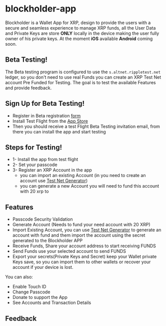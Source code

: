 # blockholder-app

  Blockholder is a Wallet App for XRP, design to provide the users with a secure and seamless experience to manage XRP funds, all the User Data and Private Keys are store **ONLY** locally in the device making the user fully owner of his private keys.
At the moment **iOS** available **Android** coming soon.
  
## Beta Testing!
  The Beta testing program is configured to use the `s.altnet.rippletest.net` ledger, so you don't need to use real Funds you can create an XRP Test Net account Pre Funded for Testing.
 The goal is to test the available Features and provide feedback.
  
## Sign Up for Beta Testing!  
* Register in Beta registration [form](https://docs.google.com/forms/d/e/1FAIpQLSdb83lIVwrxuu31fApeniWDR2oMbbXXm0BqDyOg_zha3zMLXw/viewform)
* Install Test Flight from the [App Store](https://apps.apple.com/us/app/testflight/id899247664) 
* Then you should receive a test Flight Beta Testing invitation email, from there you can install the app and start testing
  
## Steps for Testing!
* 1- Install the app from test flight
* 2- Set your passcode
* 3- Register an XRP Account in the app
   * you can import an existing Account (in you need to create an account use [Test Net Generator](https://xrpl.org/xrp-test-net-faucet.html))
   * you can generate a new Account you will need to fund this account with 20 xrp to 

## Features
  - Passcode Security Validation
  - Generate Account (Needs to fund your need account with 20 XRP)
  - Import Existing Account, you can use  [Test Net Generator](https://xrpl.org/xrp-test-net-faucet.html) to generate an account with fund and them import the account using the secret generated to the Blockholder APP
  - Receive Funds, Share your account address to start receiving FUNDS
  - Send Funds use your selected account to send FUNDS
  - Export your secrets(Private Keys and Secret) keep your Wallet private Keys save, so you can import them to other wallets or recover your account if your device is lost.

You can also:
  - Enable Touch ID
  - Change Passcode
  - Donate to support the App
  - See Accounts and Transaction Details

## Feedback
